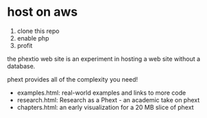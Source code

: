 # host on aws
1. clone this repo
2. enable php
3. profit

the phextio web site is an experiment in hosting a web site without a database.

phext provides all of the complexity you need!

- examples.html: real-world examples and links to more code
- research.html: Research as a Phext - an academic take on phext
- chapters.html: an early visualization for a 20 MB slice of phext
